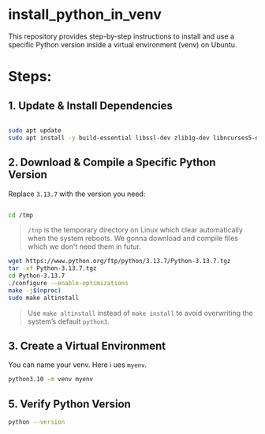 # install_python_in_venv
This repository provides step-by-step instructions to install and use a specific Python version inside a virtual environment (venv) on Ubuntu.

# Steps:
## 1. Update & Install Dependencies
```bash

sudo apt update
sudo apt install -y build-essential libssl-dev zlib1g-dev libncurses5-dev libncursesw5-dev libreadline-dev libsqlite3-dev libgdbm-dev libdb5.3-dev libbz2-dev libexpat1-dev liblzma-dev tk-dev libffi-dev wget
```

## 2. Download & Compile a Specific Python Version
Replace `3.13.7` with the version you need:
```bash

cd /tmp
```
> `/tnp` is the temporary directory on Linux which clear automatically when the system reboots. We gonna download and compile files which we don't need them in futur.
```bash
wget https://www.python.org/ftp/python/3.13.7/Python-3.13.7.tgz
tar -xf Python-3.13.7.tgz
cd Python-3.13.7
./configure --enable-optimizations
make -j$(nproc)
sudo make altinstall
```
> Use `make altinstall` instead of `make install` to avoid overwriting the system’s default `python3`.

## 3. Create a Virtual Environment
You can name your venv. Here i ues `myenv`.
```bash
python3.10 -m venv myenv
```

## 5. Verify Python Version
```bash
python --version
```
